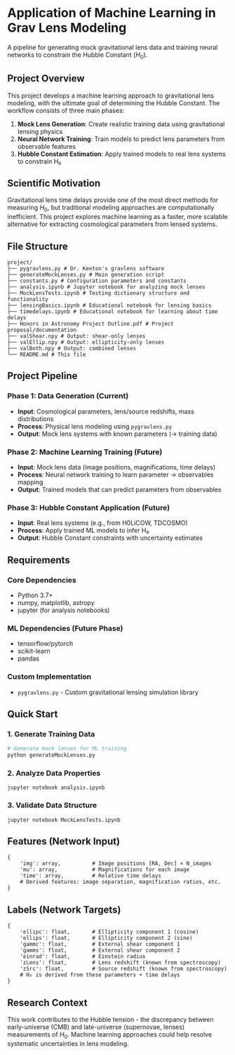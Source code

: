 # Application of Machine Learning in Grav Lens Modeling

A pipeline for generating mock gravitational lens data and training neural networks to constrain the Hubble Constant ($H_0$).

## Project Overview

This project develops a machine learning approach to gravitational lens modeling, with the ultimate goal of determining the Hubble Constant. The workflow consists of three main phases:

1. **Mock Lens Generation**: Create realistic training data using gravitational lensing physics
2. **Neural Network Training**: Train models to predict lens parameters from observable features
3. **Hubble Constant Estimation**: Apply trained models to real lens systems to constrain H₀

## Scientific Motivation

Gravitational lens time delays provide one of the most direct methods for measuring $H_0$, but traditional modeling approaches are computationally inefficient. This project explores machine learning as a faster, more scalable alternative for extracting cosmological parameters from lensed systems.

## File Structure
```
project/
├── pygravlens.py # Dr. Keeton's gravlens software
├── generateMockLenses.py # Main generation script
├── constants.py # Configuration parameters and constants
├── analysis.ipynb # Jupyter notebook for analyzing mock lenses
├── MockLensTests.ipynb # Testing dictionary structure and functionality
├── lensingBasics.ipynb # Educational notebook for lensing basics
├── timedelays.ipynb # Educational notebook for learning about time delays 
├── Honors in Astronomy Project Outline.pdf # Project proposal/documentation
├── valShear.npy # Output: shear-only lenses
├── valEllip.npy # Output: ellipticity-only lenses
├── valBoth.npy # Output: combined lenses
└── README.md # This file
```

## Project Pipeline

### Phase 1: Data Generation (Current)
- **Input**: Cosmological parameters, lens/source redshifts, mass distributions
- **Process**: Physical lens modeling using `pygravlens.py`
- **Output**: Mock lens systems with known parameters (→ training data)

### Phase 2: Machine Learning Training (Future)
- **Input**: Mock lens data (image positions, magnifications, time delays)
- **Process**: Neural network training to learn parameter → observables mapping
- **Output**: Trained models that can predict parameters from observables

### Phase 3: Hubble Constant Application (Future)
- **Input**: Real lens systems (e.g., from H0LiCOW, TDCOSMO)
- **Process**: Apply trained ML models to infer H₀
- **Output**: Hubble Constant constraints with uncertainty estimates

## Requirements

### Core Dependencies
- Python 3.7+
- numpy, matplotlib, astropy
- jupyter (for analysis notebooks)

### ML Dependencies (Future Phase)
- tensorflow/pytorch
- scikit-learn
- pandas

### Custom Implementation
- `pygravlens.py` - Custom gravitational lensing simulation library

## Quick Start

### 1. Generate Training Data
```bash
# Generate mock lenses for ML training
python generateMockLenses.py
```

### 2. Analyze Data Properties
```
jupyter notebook analysis.ipynb
```

### 3. Validate Data Structure
```
jupyter notebook MockLensTests.ipynb
```

## Features (Network Input)
```
{
    'img': array,          # Image positions [RA, Dec] × N_images
    'mu': array,           # Magnifications for each image
    'time': array,         # Relative time delays
    # Derived features: image separation, magnification ratios, etc.
}
```

## Labels (Network Targets)
```
{
    'ellipc': float,       # Ellipticity component 1 (cosine)
    'ellips': float,       # Ellipticity component 2 (sine)  
    'gammc': float,        # External shear component 1
    'gamms': float,        # External shear component 2
    'einrad': float,       # Einstein radius
    'zLens': float,        # Lens redshift (known from spectroscopy)
    'zSrc': float,         # Source redshift (known from spectroscopy)
    # H₀ is derived from these parameters + time delays
}
```

## Research Context
This work contributes to the Hubble tension - the discrepancy between early-universe (CMB) and late-universe (supernovae, lenses) measurements of $H_0$. Machine learning approaches could help resolve systematic uncertainties in lens modeling.
